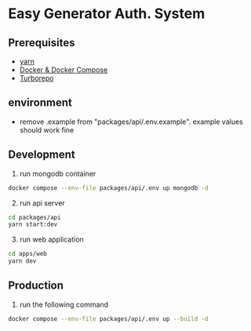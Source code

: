# Easy Generator Auth. System

## Prerequisites
- [yarn](https://yarnpkg.com/)
- [Docker & Docker Compose](https://docs.docker.com/desktop)
- [Turborepo](https://turbo.build/docs/getting-started/installation)

## environment
- remove .example from "packages/api/.env.example". example values should work fine

## Development
1. run mongodb container
```sh
docker compose --env-file packages/api/.env up mongodb -d
```
2. run api server
```sh
cd packages/api
yarn start:dev
```
3. run web application
```sh
cd apps/web
yarn dev
```

## Production
1. run the following command
```sh
docker compose --env-file packages/api/.env up --build -d
```
